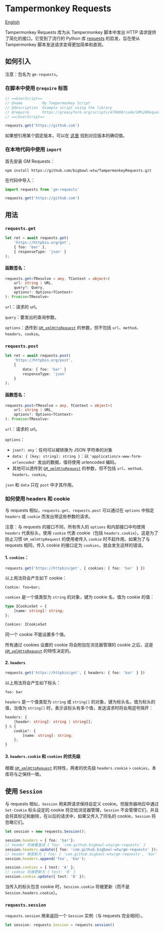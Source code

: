 # Tampermonkey Requests

[English](./README.zh_CN.md)

Tampermonkey Requests 库为从 Tampermonkey 脚本中发出 HTTP 请求提供了简化的接口。它受到了流行的 Python 库 [requests](https://requests.readthedocs.io/en/latest/) 的启发，旨在使从 Tampermonkey 脚本发送请求变得更加简单和直观。

## 如何引入
注意：包名为 `gm-requests`。

### 在脚本中使用 `@require` 标签
```javascript
// ==UserScript==
// @name         My Tampermonkey Script
// @description  Example script using the library
// @require      https://greasyfork.org/scripts/470000/code/GM%20Requests.js
// ==/UserScript==

requests.get('https://github.com')

```

如果想引用某个固定版本，可以在 [这里](https://greasyfork.org/zh-CN/scripts/470000-gm-requests/versions) 找到对应版本的确切值。

### 在本地代码中使用 `import`
首先安装 GM Requests：
```base
npm install https://github.com/bigbowl-wtw/TampermonkeyRequests.git
```
在代码中导入：
```javascript
import requests from 'gm-requests'

requests.get('https://github.com')
```

## 用法
### `requests.get`
```typescript
let ret = await requests.get(
    'https://httpbin.org/get',
    { foo: 'bar' },
    { responseType: 'json' }
);
```

#### 函数签名：
```typescript
requests.get<TResolve = any, TContext = object>(
    url: string | URL,
    query?: Query,
    options?: Options<TContext>
): Promise<TResolve>
```

`url`：请求的 url。

`query`：要发出的查询参数。

`options`：透传到 [`GM_xmlHttpRequest`](https://www.tampermonkey.net/documentation.php?locale=en#api:GM_xmlhttpRequest) 的参数，但不包括 `url`、`method`、`headers`、`cookie`。

### `requests.post`
```typescript
let ret = await requests.post(
    'https://httpbin.org/post',
    {
        data: { foo: 'bar' }
        responseType: 'json'
    }
);
```
#### 函数签名：
```typescript
requests.post<TResolve = any, TContext = object>(
    url: string | URL,
    options?: Options<TContext>
): Promise<TResolve>
```

`url`：请求的 url。

`options`：
- `json?: any`：任何可以被转换为 JSON 字符串的对象
- `data: { [key: string]: string }`：以 `'application/x-www-form-urlencoded'` 发出的数据，值将使用 urlencoded 编码。
- 其他可以透传到 [`GM_xmlHttpRequest`](https://www.tampermonkey.net/documentation.php?locale=en#api:GM_xmlhttpRequest) 的参数，但不包括 `url`、`method`、`headers`、`cookie`。

`json` 和 `data` 只在 `post` 中才其作用。

### 如何使用 headers 和 cookie
与 requests 相似，`requests.get`、`requests.post` 可以通过在 `options` 中指定 `headers` 或 `cookie` 而发出带这些参数的请求。

注意：与 requests 的接口不同，所有传入的 `options` 和内部接口中均使用 `headers` 代表标头，使用 `cookie` 代表 cookie（包括 `headers.cookie`）。这是为了防止习惯 `GM_xmlHttpRequest` 的使用者传入 `cookie` 时不起作用。如果为了与 requests 相同，传入 cookie 的接口定为 `cookies`，就会发生这样的错误。

#### 1. `cookies`：
```typescript
requests.get('https://httpbin/get', { cookies: { foo: 'bar' } })
```
以上用法将会产生如下 cookie：
```text/plain
Cookie: foo=bar;
```
`cookies` 是一个值类型为 `string` 的对象，键为 cookie 名，值为 cookie 的值：
```typescript
type ICookieSet = {
    [name: string]: string;
};

Cookies: ICookieSet
```
同一个 cookie 不能设置多个值。

所有通过 cookies 设置的 cookie 将会附加在浏览器管理的 cookie 之后，这是 [`GM_xmlHttpRequest`](https://www.tampermonkey.net/documentation.php?locale=en#api:GM_xmlhttpRequest) 的特性决定的。 

#### 2. `headers`
```typescript
requests.get('https://httpbin/get', { headers: { foo: 'bar' } })
```
以上用法将会产生如下标头：
```text/plain
foo: bar
```
`headers` 是一个值类型为 `string` 或 `string[]` 的对象，键为标头名，值为标头的值，当值为 `string[]` 时，表示该标头有多个值，发送请求时将会用逗号隔开：
```typescript
headers: {
    [header: string]: string | string[];
} & {
    cookie?: {
        [name: string]: string;
    };
}
```

#### 3. `headers.cookie` 和 `cookies` 的优先级
根据 [`GM_xmlHttpRequest`](https://www.tampermonkey.net/documentation.php?locale=en#api:GM_xmlhttpRequest) 的特性，两者的优先级 `headers.cookie` `>` `cookies`，本库将与之保持一致。

## 使用 `Session`
与 requests 相似，`Session` 用来跨请求保持自定义 cookie。但服务器响应中通过 `Set-Cookie` 标头设定的 cookie 将交给浏览器管理，`Session` 不会管理它们，并且会将其标记和删除，在以后的请求中，如果又传入了同名的 cookie，`Session` 将忽略它们。
```typescript
let session = new requests.Session();

session.headers = { foo: 'bar'};
// header 将被覆盖成 { foo: 'com.github.bigbowl-wtw/gm-requests' }
session.headers.update({ foo: 'com.github.bigbowl-wtw/gm-requests' });
// header 被更新为 { foo: [ 'com.github.bigbowl-wtw/gm-requests', 'bar' ]}
session.headers.append('foo', 'bar');

session.cookies = { test: 'A' };
// cookie 将被更新为 { test: 'B' }
session.cookie.update({ test: 'B' });
```

当传入的标头包含 cookie 时，`Session.cookie` 将被更新（而不是 `Session.headers.cookie`）。

### `requests.session`
`requests.session` 用来返回一个 `Session` 实例（与 requests 完全相同）。
```typescript
let session: requests.Session = requests.session()
```




